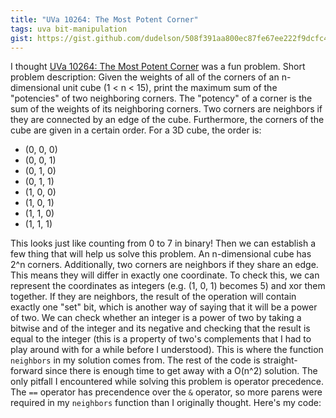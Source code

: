 ```yaml
---
title: "UVa 10264: The Most Potent Corner"
tags: uva bit-manipulation
gist: https://gist.github.com/dudelson/508f391aa800ec87fe67ee222f9dcfc4
---
```

I thought [UVa 10264: The Most Potent Corner](https://uva.onlinejudge.org/index.php?option=com_onlinejudge&Itemid=8&category=24&page=show_problem&problem=1205) was a fun problem. Short problem description: Given the weights of all of the corners of an n-dimensional unit cube (1 < n < 15), print the maximum sum of the "potencies" of two neighboring corners. <!--more--> The "potency" of a corner is the sum of the weights of its neighboring corners. Two corners are neighbors if they are connected by an edge of the cube. Furthermore, the corners of the cube are given in a certain order. For a 3D cube, the order is:

  - (0, 0, 0)
  - (0, 0, 1)
  - (0, 1, 0)
  - (0, 1, 1)
  - (1, 0, 0)
  - (1, 0, 1)
  - (1, 1, 0)
  - (1, 1, 1)

This looks just like counting from 0 to 7 in binary! Then we can establish a few thing that will help us solve this problem. An n-dimensional cube has 2^n corners. Additionally, two corners are neighbors if they share an edge. This means they will differ in exactly one coordinate. To check this, we can represent the coordinates as integers (e.g. (1, 0, 1) becomes 5) and xor them together. If they are neighbors, the result of the operation will contain exactly one "set" bit, which is another way of saying that it will be a power of two. We can check whether an integer is a power of two by taking a bitwise and of the integer and its negative and checking that the result is equal to the integer (this is a property of two's complements that I had to play around with for a while before I understood). This is where the function `neighbors` in my solution comes from. The rest of the code is straight-forward since there is enough time to get away with a O(n^2) solution. The only pitfall I encountered while solving this problem is operator precedence. The `==` operator has precendence over the `&` operator, so more parens were required in my `neighbors` function than I originally thought. Here's my code:
